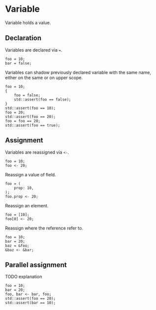 # Variable

Variable holds a value.

## Declaration

Variables are declared via `=`.

```butter
foo = 10;
bar = false;
```

Variables can shadow previously declared variable with the same name, either on the same or on upper scope.

```butter
foo = 10;
{
    foo = false;
    std::assert(foo == false);
}
std::assert(foo == 10);
foo = 20;
std::assert(foo == 20);
foo = foo == 20;
std::assert(foo == true);
```

## Assignment

Variables are reassigned via `<-`.

```butter
foo = 10;
foo <- 20;
```

Reassign a value of field.

```butter
foo = (
    prop: 10,
);
foo.prop <- 20;
```

Reassign an element.

```butter
foo = [10];
foo[0] <- 20;
```

Reassign where the reference refer to.

```butter
foo = 10;
bar = 20;
baz = &foo;
&baz <- &bar;
```

## Parallel assignment

TODO explanation

```butter
foo = 10;
bar = 20;
foo, bar <- bar, foo;
std::assert(foo == 20);
std::assert(bar == 10);
```
